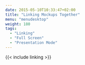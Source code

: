 ```yaml
---
date: 2015-05-10T10:33:47+02:00
title: "Linking Mockups Together"
menu: "menudesktop"
weight: 180
tags:
  - "Linking"
  - "Full Screen"
  - "Presentation Mode"
---
```


{{< include linking >}}